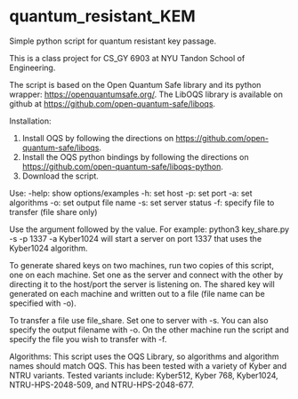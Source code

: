 # quantum_resistant_KEM
Simple python script for quantum resistant key passage.

This is a class project for CS_GY 6903 at NYU Tandon School of Engineering. 

The script is based on the Open Quantum Safe library and its python wrapper: https://openquantumsafe.org/.  The LibOQS library is available on github at https://github.com/open-quantum-safe/liboqs.

Installation:
1. Install OQS by following the directions on https://github.com/open-quantum-safe/liboqs.
2. Install the OQS python bindings by following the directions on https://github.com/open-quantum-safe/liboqs-python.
3. Download the script.  

Use:
-help:    show options/examples
-h:       set host
-p:       set port
-a:       set algorithms
-o:       set output file name
-s:       set server status
-f:       specify file to transfer (file share only)

Use the argument followed by the value.  For example: 
python3 key_share.py -s -p 1337 -a Kyber1024 
will start a server on port 1337 that uses the Kyber1024 algorithm.

To generate shared keys on two machines, run two copies of this script, one on each machine.  Set one as the server and connect with the other by directing it to the host/port the server is listening on.  The shared key will generated on each machine and written out to a file (file name can be specified with -o).

To transfer a file use file_share.  Set one to server with -s.  You can also specify the output filename with -o. On the other machine run the script and specify the file you wish to transfer with -f. 

Algorithms: 
This script uses the OQS Library, so algorithms and algorithm names should match OQS.  This has been tested with a variety of Kyber and NTRU variants.
Tested variants include: Kyber512, Kyber 768, Kyber1024, NTRU-HPS-2048-509, and NTRU-HPS-2048-677.
